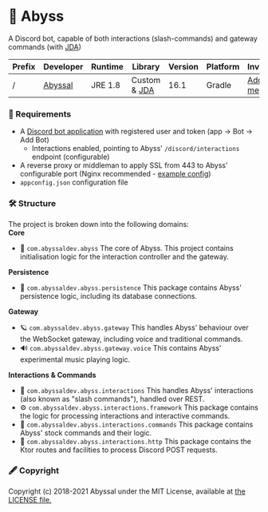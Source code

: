# 💚 Abyss
A Discord bot, capable of both interactions (slash-commands) and gateway commands (with [JDA](https://github.com/DV8FromTheWorld/JDA))
  
| Prefix | Developer | Runtime | Library | Version | Platform | Invite |
|-|-|-|-|-|-|-|
| / | [Abyssal](https://github.com/abyssal) | JRE 1.8 | Custom & [JDA](https://github.com/DV8FromTheWorld/JDA) | 16.1 | Gradle | [Add me](https://abyss.abyssaldev.com/invite)
  
### 👮‍ Requirements
- A [Discord bot application](https://discordapp.com/developers/applications/) with registered user and token (app -> Bot -> Add Bot)
    - Interactions enabled, pointing to Abyss' `/discord/interactions` endpoint (configurable)
- A reverse proxy or middleman to apply SSL from 443 to Abyss' configurable port (Nginx recommended - [example config](example_nginx_server_conf.nginx))
- `appconfig.json` configuration file

### 🛠 Structure
The project is broken down into the following domains:     
**Core** 
- 💚 `com.abyssaldev.abyss` The core of Abyss. This project contains initialisation logic for the interaction controller and the gateway.
  
**Persistence**
- 📜 `com.abyssaldev.abyss.persistence` This package contains Abyss' persistence logic, including its database connections.

**Gateway**  
- 🪐 `com.abyssaldev.abyss.gateway` This handles Abyss' behaviour over the WebSocket gateway, including voice and traditional commands.
- 🔊 `com.abyssaldev.abyss.gateway.voice` This contains Abyss' experimental music playing logic.
  
**Interactions & Commands**
- 🤝 `com.abyssaldev.abyss.interactions` This handles Abyss' interactions (also known as "slash commands"), handled over REST.  
- ⚙ `com.abyssaldev.abyss.interactions.framework` This package contains the logic for processing interactions and interactive commands.
- 🎫 `com.abyssaldev.abyss.interactions.commands` This package contains Abyss' stock commands and their logic.  
- 🧼 `com.abyssaldev.abyss.interactions.http` This package contains the Ktor routes and facilities to process Discord POST requests.
  
### 🖋 Copyright
Copyright (c) 2018-2021 Abyssal under the MIT License, available at [the LICENSE file.](LICENSE.md)  
